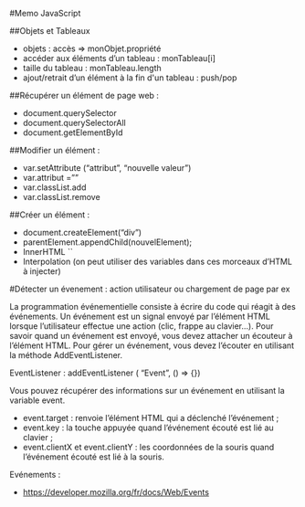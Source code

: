 #Memo JavaScript

##Objets et Tableaux

- objets : accès => monObjet.propriété
- accéder aux éléments d’un tableau : monTableau[i]
- taille du tableau : monTableau.length
- ajout/retrait d’un élément à la fin d'un tableau : push/pop

##Récupérer un élément de page web :

- document.querySelector
- document.querySelectorAll
- document.getElementById

##Modifier un élément :

- var.setAttribute (“attribut”, “nouvelle valeur”)
- var.attribut =””
- var.classList.add
- var.classList.remove

##Créer un élément :

- document.createElement(“div”)
- parentElement.appendChild(nouvelElement);
- InnerHTML ``
- Interpolation (on peut utiliser des variables dans ces morceaux d’HTML à injecter)

#Détecter un évenement : action utilisateur ou chargement de page par ex

La programmation événementielle consiste à écrire du code qui réagit à des événements.
Un événement est un signal envoyé par l’élément HTML lorsque l’utilisateur effectue une action (clic, frappe au clavier…).
Pour savoir quand un événement est envoyé, vous devez attacher un écouteur à l’élément HTML.
Pour gérer un événement, vous devez l’écouter en utilisant la méthode AddEventListener.

EventListener : addEventListener ( “Event”, () => {})

Vous pouvez récupérer des informations sur un événement en utilisant la variable event.

- event.target : renvoie l’élément HTML qui a déclenché l’événement ;
- event.key : la touche appuyée quand l’événement écouté est lié au clavier ;
- event.clientX et event.clientY : les coordonnées de la souris quand l’événement écouté est lié à la souris.

Evénements :

- https://developer.mozilla.org/fr/docs/Web/Events
